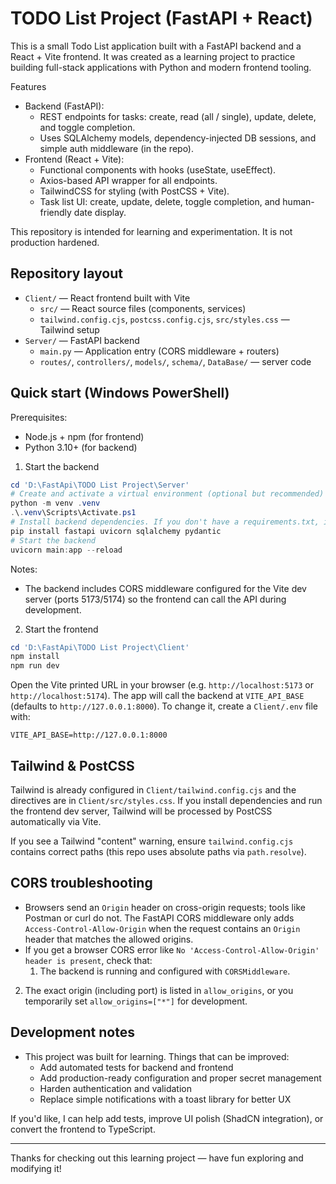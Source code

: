 # TODO List Project (FastAPI + React)

This is a small Todo List application built with a FastAPI backend and a React + Vite frontend. It was created as a learning project to practice building full-stack applications with Python and modern frontend tooling.

Features
- Backend (FastAPI):
  - REST endpoints for tasks: create, read (all / single), update, delete, and toggle completion.
  - Uses SQLAlchemy models, dependency-injected DB sessions, and simple auth middleware (in the repo).
- Frontend (React + Vite):
  - Functional components with hooks (useState, useEffect).
  - Axios-based API wrapper for all endpoints.
  - TailwindCSS for styling (with PostCSS + Vite).
  - Task list UI: create, update, delete, toggle completion, and human-friendly date display.

This repository is intended for learning and experimentation. It is not production hardened.

## Repository layout

- `Client/` — React frontend built with Vite
  - `src/` — React source files (components, services)
  - `tailwind.config.cjs`, `postcss.config.cjs`, `src/styles.css` — Tailwind setup
- `Server/` — FastAPI backend
  - `main.py` — Application entry (CORS middleware + routers)
  - `routes/`, `controllers/`, `models/`, `schema/`, `DataBase/` — server code

## Quick start (Windows PowerShell)

Prerequisites:
- Node.js + npm (for frontend)
- Python 3.10+ (for backend)

1. Start the backend

```powershell
cd 'D:\FastApi\TODO List Project\Server'
# Create and activate a virtual environment (optional but recommended)
python -m venv .venv
.\.venv\Scripts\Activate.ps1
# Install backend dependencies. If you don't have a requirements.txt, install core packages:
pip install fastapi uvicorn sqlalchemy pydantic
# Start the backend
uvicorn main:app --reload
```

Notes:
- The backend includes CORS middleware configured for the Vite dev server (ports 5173/5174) so the frontend can call the API during development.

2. Start the frontend

```powershell
cd 'D:\FastApi\TODO List Project\Client'
npm install
npm run dev
```

Open the Vite printed URL in your browser (e.g. `http://localhost:5173` or `http://localhost:5174`). The app will call the backend at `VITE_API_BASE` (defaults to `http://127.0.0.1:8000`). To change it, create a `Client/.env` file with:

```
VITE_API_BASE=http://127.0.0.1:8000
```

## Tailwind & PostCSS

Tailwind is already configured in `Client/tailwind.config.cjs` and the directives are in `Client/src/styles.css`. If you install dependencies and run the frontend dev server, Tailwind will be processed by PostCSS automatically via Vite.

If you see a Tailwind "content" warning, ensure `tailwind.config.cjs` contains correct paths (this repo uses absolute paths via `path.resolve`).

## CORS troubleshooting

- Browsers send an `Origin` header on cross-origin requests; tools like Postman or curl do not. The FastAPI CORS middleware only adds `Access-Control-Allow-Origin` when the request contains an `Origin` header that matches the allowed origins.
- If you get a browser CORS error like `No 'Access-Control-Allow-Origin' header is present`, check that:
  1. The backend is running and configured with `CORSMiddleware`.
 2. The exact origin (including port) is listed in `allow_origins`, or you temporarily set `allow_origins=["*"]` for development.

## Development notes
- This project was built for learning. Things that can be improved:
  - Add automated tests for backend and frontend
  - Add production-ready configuration and proper secret management
  - Harden authentication and validation
  - Replace simple notifications with a toast library for better UX

If you'd like, I can help add tests, improve UI polish (ShadCN integration), or convert the frontend to TypeScript.

---

Thanks for checking out this learning project — have fun exploring and modifying it!
